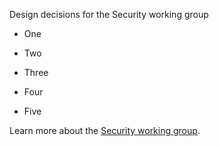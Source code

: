 Design decisions for the Security working group

* One

* Two

* Three

* Four

* Five

Learn more about the [Security working group](https://github.com/istio/community/blob/master/WORKING-GROUPS.md#security).
